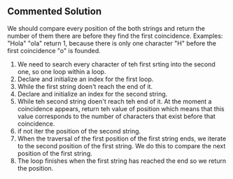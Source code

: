 ## Commented Solution

We should compare every position of the both strings and return the number of them there are before they find the first coincidence.
Examples: "Hola" "ola" return 1, because there is only one character "H" before the first coincidence "o" is founded.
1. We need to search every character of teh first srting into the second one, so one loop within a loop.
2. Declare and initialize an index for the first loop.
3. While the first string doen't reach the end of it.
4. Declare and initialize an index for the second string.
5. While teh second string doen't reach teh end of it.
   At the moment a coincidence appears, return teh value of position which means that this value corresponds to the number of characters 
   that exist before that coincidence.
6. if not iter the position of the second string.
7. When the traversal of the first position of the first string ends, we iterate to the second position of the first string. 
   We do this to compare the next position of the first string.
8. The loop finishes when the first string has reached the end so we return the position.
